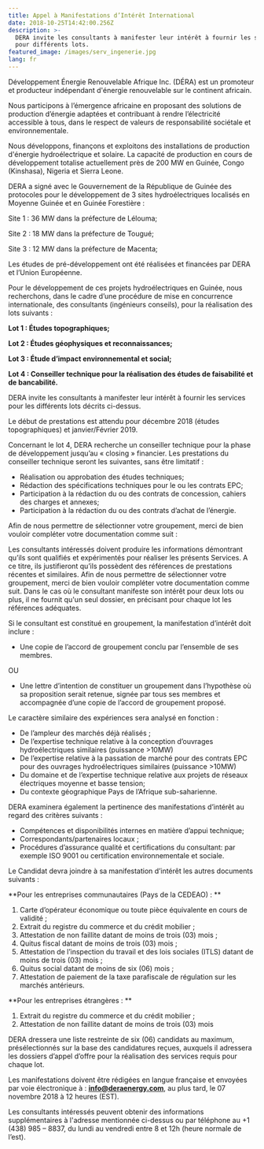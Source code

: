 ```yaml
---
title: Appel à Manifestations d’Intérêt International
date: 2018-10-25T14:42:00.256Z
description: >-
  DERA invite les consultants à manifester leur intérêt à fournir les services
  pour différents lots.
featured_image: /images/serv_ingenerie.jpg
lang: fr
---
```

Développement Énergie Renouvelable Afrique Inc. (DÉRA) est un promoteur et producteur indépendant d'énergie renouvelable sur le continent africain.

Nous participons à l’émergence africaine en proposant des solutions de production d’énergie adaptées et contribuant à rendre l’électricité accessible à tous, dans le respect de valeurs de responsabilité sociétale et environnementale. 

Nous développons, finançons et exploitons des installations de production d'énergie hydroélectrique et solaire. La capacité de production en cours de développement totalise actuellement près de 200 MW en Guinée, Congo (Kinshasa), Nigeria et Sierra Leone.

DERA a signé avec le Gouvernement de la République de Guinée des protocoles pour le développement de 3 sites hydroélectriques localisés en Moyenne Guinée et en Guinée Forestière :

Site 1 : 36 MW dans la préfecture de Lélouma;

Site 2 : 18 MW dans la préfecture de Tougué;

Site 3 : 12 MW dans la préfecture de Macenta;

Les études de pré-développement ont été réalisées et financées par DERA et l’Union Européenne.

Pour le développement de ces projets hydroélectriques en Guinée, nous recherchons, dans le cadre d’une procédure de mise en concurrence internationale, des consultants (ingénieurs conseils), pour la réalisation des lots suivants :

**Lot 1 : Études topographiques;**

**Lot 2 : Études géophysiques et reconnaissances;**

**Lot 3 : Étude d’impact environnemental et social;**

**Lot 4 : Conseiller technique pour la réalisation des études de faisabilité et de bancabilité.**

DERA invite les consultants à manifester leur intérêt à fournir les services pour les différents lots décrits ci-dessus.

Le début de prestations est attendu pour décembre 2018 (études topographiques) et janvier/Février 2019.

Concernant le lot 4, DERA recherche un conseiller technique pour la phase de développement jusqu’au « closing » financier. Les prestations du conseiller technique seront les suivantes, sans être limitatif :

* Réalisation ou approbation des études techniques;
* Rédaction des spécifications techniques pour le ou les contrats EPC;
* Participation à la rédaction du ou des contrats de concession, cahiers des charges et annexes;
* Participation à la rédaction du ou des contrats d’achat de l’énergie.

Afin de nous permettre de sélectionner votre groupement, merci de bien vouloir compléter votre documentation comme suit :

Les consultants intéressés doivent produire les informations démontrant qu’ils sont qualifiés et expérimentés pour réaliser les présents Services. A ce titre, ils justifieront qu’ils possèdent des références de prestations récentes et similaires. Afin de nous permettre de sélectionner votre groupement, merci de bien vouloir compléter votre documentation comme suit. Dans le cas où le consultant manifeste son intérêt pour deux lots ou plus, il ne fournit qu'un seul dossier, en précisant pour chaque lot les références adéquates.

Si le consultant est constitué en groupement, la manifestation d’intérêt doit inclure : 

* Une copie de l’accord de groupement conclu par l’ensemble de ses membres. 

OU 

* Une lettre d’intention de constituer un groupement dans l’hypothèse où sa proposition serait retenue, signée par tous ses membres et accompagnée d’une copie de l’accord de groupement proposé. 

Le caractère similaire des expériences sera analysé en fonction : 

* De l’ampleur des marchés déjà réalisés ; 
* De l’expertise technique relative à la conception d’ouvrages hydroélectriques similaires (puissance >10MW) 
* De l’expertise relative à la passation de marché pour des contrats EPC pour des ouvrages hydroélectriques similaires (puissance >10MW) 
* Du domaine et de l’expertise technique relative aux projets de réseaux électriques moyenne et basse tension; 
* Du contexte géographique Pays de l’Afrique sub-saharienne. 

DERA examinera également la pertinence des manifestations d’intérêt au regard des critères suivants : 

* Compétences et disponibilités internes en matière d’appui technique;
* Correspondants/partenaires locaux ; 
* Procédures d’assurance qualité et certifications du consultant: par exemple ISO 9001 ou certification environnementale et sociale. 

Le Candidat devra joindre à sa manifestation d’intérêt les autres documents suivants : 

**Pour les entreprises communautaires (Pays de la CEDEAO) : **

1. Carte d’opérateur économique ou toute pièce équivalente en cours de validité ; 
2. Extrait du registre du commerce et du crédit mobilier ; 
3. Attestation de non faillite datant de moins de trois (03) mois ; 
4. Quitus fiscal datant de moins de trois (03) mois ; 
5. Attestation de l’inspection du travail et des lois sociales (ITLS) datant de moins de trois (03) mois ; 
6. Quitus social datant de moins de six (06) mois ; 
7. Attestation de paiement de la taxe parafiscale de régulation sur les marchés antérieurs. 

**Pour les entreprises étrangères : **

1. Extrait du registre du commerce et du crédit mobilier ; 
2. Attestation de non faillite datant de moins de trois (03) mois

DERA dressera une liste restreinte de six (06) candidats au maximum, présélectionnés sur la base des candidatures reçues, auxquels il adressera les dossiers d’appel d’offre pour la réalisation des services requis pour chaque lot.

Les manifestations doivent être rédigées en langue française et envoyées par voie électronique à : **info@deraenergy.com**, au plus tard, le 07 novembre 2018 à 12 heures (EST).

Les consultants intéressés peuvent obtenir des informations supplémentaires à l'adresse mentionnée ci-dessus ou par téléphone au +1 (438) 985 – 8837, du lundi au vendredi entre 8 et 12h (heure normale de l’est).
